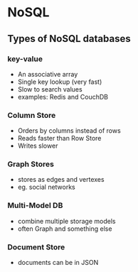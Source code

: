 # NoSQL

## Types of NoSQL databases

### key-value

* An associative array
* Single key lookup (very fast)
* Slow to search values
* examples: Redis and CouchDB 

### Column Store

* Orders by columns instead of rows
* Reads faster than Row Store
* Writes slower

### Graph Stores

* stores as edges and vertexes
* eg. social networks

### Multi-Model DB

* combine multiple storage models
* often Graph and something else

### Document Store

* documents can be in JSON 
